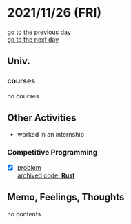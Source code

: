 # 2021/11/26 (FRI)

<div class="date_jumper">
  <a class="link_wrapper" href="./25th.md"><div class="button">go to the previous day</div></a>
  <a class="link_wrapper" href="./27th.md"><div class="button">go to the next day</div></a>
</div>

## Univ.
### courses
no courses

## Other Activities
- worked in an internship

### Competitive Programming
- [x] [problem](https://atcoder.jp/contests/abc228/tasks/abc228_d)  
  [archived code: **Rust**](https://github.com/OtsuKotsu/training_rust/blob/main/archive/ABC/ABC228/d.rs)  

## Memo, Feelings, Thoughts
no contents
